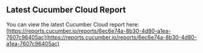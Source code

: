 ## Latest Cucumber Cloud Report
You can view the latest Cucumber Cloud report here:
[https://reports.cucumber.io/reports/6ec6e74a-8b30-4d80-a1ea-7607c96405ac](https://reports.cucumber.io/reports/6ec6e74a-8b30-4d80-a1ea-7607c96405ac)
